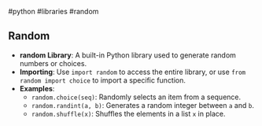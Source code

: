 #python #libraries #random
## Random
- **random Library**: A built-in Python library used to generate random numbers or choices.
- **Importing**: Use `import random` to access the entire library, or use `from random import choice` to import a specific function.
- **Examples**:
  - `random.choice(seq)`: Randomly selects an item from a sequence.
  - `random.randint(a, b)`: Generates a random integer between `a` and `b`.
  - `random.shuffle(x)`: Shuffles the elements in a list `x` in place.
